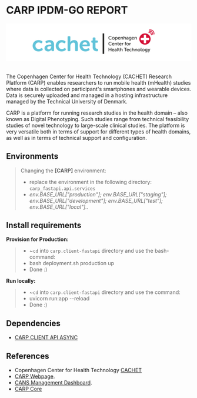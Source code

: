 # CARP IPDM-GO REPORT

![CACHET](cachet.png)

##
The Copenhagen Center for Health Technology (CACHET) Research Platform (CARP) enables researchers to run mobile health (mHealth) studies where data is collected on participant's smartphones and wearable devices. Data is securely uploaded and managed in a hosting infrastructure managed by the Technical University of Denmark.

CARP is a platform for running research studies in the health domain – also known as Digital Phenotyping. Such studies range from technical feasibility studies of novel technology to large-scale clinical studies. The platform is very versatile both in terms of support for different types of health domains, as well as in terms of technical support and configuration.

Environments 
-----------------

> Changing the **[CARP]** environment: 
>  - replace the environment in the following directory: `carp_fastapi.api.services`
>  - *env.BASE_URL["production"]; env.BASE_URL["staging"]; env.BASE_URL["development"]; env.BASE_URL["test"]; env.BASE_URL["local"]..*


Install requirements
-----------------

**Provision for Production:** 
 >  - ~`cd` into `carp.client-fastapi` directory and use the bash-command: 
 > - bash deployment.sh production up
 > - Done :)


**Run locally:**
>  - ~`cd` into `carp.client-fastapi` directory and use the command: 
>  - uvicorn run:app --reload
>  - Done :)

Dependencies
-----------------
- [CARP CLIENT API ASYNC](https://pypi.org/project/carp-async-api)
         
References
-----------------
- Copenhagen Center for Health Technology [CACHET](https://cachet.dk)
- [CARP Webpage](https://carp.cachet.dk).
- [CANS Management Dashboard](https://cans.cachet.dk).
- [CARP Core](https://carp.cachet.dk/core/)

